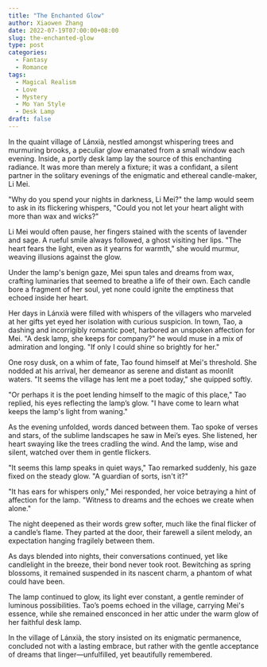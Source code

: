 ```yaml
---
title: "The Enchanted Glow"
author: Xiaowen Zhang
date: 2022-07-19T07:00:00+08:00
slug: the-enchanted-glow
type: post
categories:
  - Fantasy
  - Romance
tags:
  - Magical Realism
  - Love
  - Mystery
  - Mo Yan Style
  - Desk Lamp
draft: false
---
```


In the quaint village of Lánxià, nestled amongst whispering trees and murmuring brooks, a peculiar glow emanated from a small window each evening. Inside, a portly desk lamp lay the source of this enchanting radiance. It was more than merely a fixture; it was a confidant, a silent partner in the solitary evenings of the enigmatic and ethereal candle-maker, Li Mei.

"Why do you spend your nights in darkness, Li Mei?" the lamp would seem to ask in its flickering whispers, "Could you not let your heart alight with more than wax and wicks?"

Li Mei would often pause, her fingers stained with the scents of lavender and sage. A rueful smile always followed, a ghost visiting her lips. "The heart fears the light, even as it yearns for warmth," she would murmur, weaving illusions against the glow.

Under the lamp's benign gaze, Mei spun tales and dreams from wax, crafting luminaries that seemed to breathe a life of their own. Each candle bore a fragment of her soul, yet none could ignite the emptiness that echoed inside her heart.

Her days in Lánxià were filled with whispers of the villagers who marveled at her gifts yet eyed her isolation with curious suspicion. In town, Tao, a dashing and incorrigibly romantic poet, harbored an unspoken affection for Mei. "A desk lamp, she keeps for company?" he would muse in a mix of admiration and longing. "If only I could shine so brightly for her."

One rosy dusk, on a whim of fate, Tao found himself at Mei's threshold. She nodded at his arrival, her demeanor as serene and distant as moonlit waters. "It seems the village has lent me a poet today," she quipped softly.

"Or perhaps it is the poet lending himself to the magic of this place," Tao replied, his eyes reflecting the lamp’s glow. "I have come to learn what keeps the lamp's light from waning."

As the evening unfolded, words danced between them. Tao spoke of verses and stars, of the sublime landscapes he saw in Mei’s eyes. She listened, her heart swaying like the trees cradling the wind. And the lamp, wise and silent, watched over them in gentle flickers.

"It seems this lamp speaks in quiet ways," Tao remarked suddenly, his gaze fixed on the steady glow. "A guardian of sorts, isn't it?"

"It has ears for whispers only," Mei responded, her voice betraying a hint of affection for the lamp. "Witness to dreams and the echoes we create when alone."

The night deepened as their words grew softer, much like the final flicker of a candle’s flame. They parted at the door, their farewell a silent melody, an expectation hanging fragilely between them.

As days blended into nights, their conversations continued, yet like candlelight in the breeze, their bond never took root. Bewitching as spring blossoms, it remained suspended in its nascent charm, a phantom of what could have been.

The lamp continued to glow, its light ever constant, a gentle reminder of luminous possibilities. Tao’s poems echoed in the village, carrying Mei's essence, while she remained ensconced in her attic under the warm glow of her faithful desk lamp.

In the village of Lánxià, the story insisted on its enigmatic permanence, concluded not with a lasting embrace, but rather with the gentle acceptance of dreams that linger—unfulfilled, yet beautifully remembered.